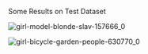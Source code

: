 Some Results on Test Dataset

![girl-model-blonde-slav-157666_0](https://github.com/user-attachments/assets/2fe59c62-a4d4-4c31-9939-9dfcac1e3119)


![girl-bicycle-garden-people-630770_0](https://github.com/user-attachments/assets/4c9b53f6-6a13-4e28-b408-5900dee5e30e)

